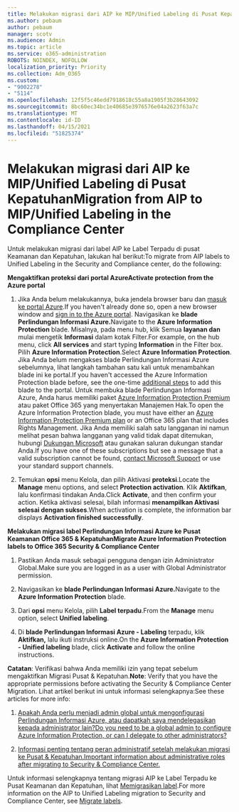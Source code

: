```yaml
---
title: Melakukan migrasi dari AIP ke MIP/Unified Labeling di Pusat Kepatuhan
ms.author: pebaum
author: pebaum
manager: scotv
ms.audience: Admin
ms.topic: article
ms.service: o365-administration
ROBOTS: NOINDEX, NOFOLLOW
localization_priority: Priority
ms.collection: Adm_O365
ms.custom:
- "9002278"
- "5114"
ms.openlocfilehash: 12f5f5c46edd7918618c55a8a1905f3b28643092
ms.sourcegitcommit: 8bc60ec34bc1e40685e3976576e04a2623f63a7c
ms.translationtype: MT
ms.contentlocale: id-ID
ms.lasthandoff: 04/15/2021
ms.locfileid: "51825374"
---
```

# <a name="migration-from-aip-to-mipunified-labeling-in-the-compliance-center"></a><span data-ttu-id="023da-102">Melakukan migrasi dari AIP ke MIP/Unified Labeling di Pusat Kepatuhan</span><span class="sxs-lookup"><span data-stu-id="023da-102">Migration from AIP to MIP/Unified Labeling in the Compliance Center</span></span>

<span data-ttu-id="023da-103">Untuk melakukan migrasi dari label AIP ke Label Terpadu di pusat Keamanan dan Kepatuhan, lakukan hal berikut:</span><span class="sxs-lookup"><span data-stu-id="023da-103">To migrate from AIP labels to Unified Labeling in the Security and Compliance center, do the following:</span></span>

<span data-ttu-id="023da-104">**Mengaktifkan proteksi dari portal Azure**</span><span class="sxs-lookup"><span data-stu-id="023da-104">**Activate protection from the Azure portal**</span></span>

1. <span data-ttu-id="023da-105">Jika Anda belum melakukannya, buka jendela browser baru dan [masuk ke portal Azure](https://docs.microsoft.com/azure/information-protection/deploy-use/configure-policy#signing-in-to-the-azure-portal).</span><span class="sxs-lookup"><span data-stu-id="023da-105">If you haven't already done so, open a new browser window and [sign in to the Azure portal](https://docs.microsoft.com/azure/information-protection/deploy-use/configure-policy#signing-in-to-the-azure-portal).</span></span> <span data-ttu-id="023da-106">Navigasikan ke **blade Perlindungan Informasi Azure.**</span><span class="sxs-lookup"><span data-stu-id="023da-106">Navigate to the **Azure Information Protection** blade.</span></span> <span data-ttu-id="023da-107">Misalnya, pada menu hub, klik Semua **layanan dan** mulai mengetik **Informasi** dalam kotak Filter.</span><span class="sxs-lookup"><span data-stu-id="023da-107">For example, on the hub menu, click **All services** and start typing **Information** in the Filter box.</span></span> <span data-ttu-id="023da-108">Pilih **Azure Information Protection**.</span><span class="sxs-lookup"><span data-stu-id="023da-108">Select **Azure Information Protection**.</span></span> <span data-ttu-id="023da-109">Jika Anda belum mengakses blade Perlindungan Informasi Azure sebelumnya, [](https://docs.microsoft.com/azure/information-protection/deploy-use/configure-policy#to-access-the-azure-information-protection-blade-for-the-first-time) lihat langkah tambahan satu kali untuk menambahkan blade ini ke portal.</span><span class="sxs-lookup"><span data-stu-id="023da-109">If you haven't accessed the Azure Information Protection blade before, see the one-time [additional steps](https://docs.microsoft.com/azure/information-protection/deploy-use/configure-policy#to-access-the-azure-information-protection-blade-for-the-first-time) to add this blade to the portal.</span></span> <span data-ttu-id="023da-110">Untuk membuka blade Perlindungan Informasi Azure, Anda harus memiliki paket [Azure Information Protection Premium](https://www.microsoft.com/cloud-platform/azure-information-protection-pricing) atau paket Office 365 yang menyertakan Manajemen Hak.</span><span class="sxs-lookup"><span data-stu-id="023da-110">To open the Azure Information Protection blade, you must have either an [Azure Information Protection Premium plan](https://www.microsoft.com/cloud-platform/azure-information-protection-pricing) or an Office 365 plan that includes Rights Management.</span></span> <span data-ttu-id="023da-111">Jika Anda memiliki salah satu langganan ini namun melihat pesan bahwa langganan yang valid tidak dapat ditemukan, hubungi [Dukungan Microsoft](https://docs.microsoft.com/azure/information-protection/get-started/information-support#to-contact-microsoft-support) atau gunakan saluran dukungan standar Anda.</span><span class="sxs-lookup"><span data-stu-id="023da-111">If you have one of these subscriptions but see a message that a valid subscription cannot be found, [contact Microsoft Support](https://docs.microsoft.com/azure/information-protection/get-started/information-support#to-contact-microsoft-support) or use your standard support channels.</span></span>

2. <span data-ttu-id="023da-112">Temukan **opsi** menu Kelola, dan pilih Aktivasi **proteksi**.</span><span class="sxs-lookup"><span data-stu-id="023da-112">Locate the **Manage** menu options, and select **Protection activation**.</span></span> <span data-ttu-id="023da-113">Klik **Aktifkan**, lalu konfirmasi tindakan Anda.</span><span class="sxs-lookup"><span data-stu-id="023da-113">Click **Activate**, and then confirm your action.</span></span> <span data-ttu-id="023da-114">Ketika aktivasi selesai, bilah informasi **menampilkan Aktivasi selesai dengan sukses**.</span><span class="sxs-lookup"><span data-stu-id="023da-114">When activation is complete, the information bar displays **Activation finished successfully**.</span></span>

<span data-ttu-id="023da-115">**Melakukan migrasi label Perlindungan Informasi Azure ke Pusat Keamanan Office 365 & Kepatuhan**</span><span class="sxs-lookup"><span data-stu-id="023da-115">**Migrate Azure Information Protection labels to Office 365 Security & Compliance Center**</span></span>

1. <span data-ttu-id="023da-116">Pastikan Anda masuk sebagai pengguna dengan izin Administrator Global.</span><span class="sxs-lookup"><span data-stu-id="023da-116">Make sure you are logged in as a user with Global Administrator permission.</span></span>

2. <span data-ttu-id="023da-117">Navigasikan ke **blade Perlindungan Informasi Azure.**</span><span class="sxs-lookup"><span data-stu-id="023da-117">Navigate to the **Azure Information Protection** blade.</span></span>

3. <span data-ttu-id="023da-118">Dari **opsi** menu Kelola, pilih **Label terpadu**.</span><span class="sxs-lookup"><span data-stu-id="023da-118">From the **Manage** menu option, select **Unified labeling**.</span></span>

4. <span data-ttu-id="023da-119">Di **blade Perlindungan Informasi Azure - Labeling** terpadu, klik **Aktifkan,** lalu ikuti instruksi online.</span><span class="sxs-lookup"><span data-stu-id="023da-119">On the **Azure Information Protection - Unified labeling** blade, click **Activate** and follow the online instructions.</span></span>

<span data-ttu-id="023da-120">**Catatan**: Verifikasi bahwa Anda memiliki izin yang tepat sebelum mengaktifkan Migrasi Pusat & Kepatuhan.</span><span class="sxs-lookup"><span data-stu-id="023da-120">**Note**: Verify that you have the appropriate permissions before activating the Security & Compliance Center Migration.</span></span> <span data-ttu-id="023da-121">Lihat artikel berikut ini untuk informasi selengkapnya:</span><span class="sxs-lookup"><span data-stu-id="023da-121">See these articles for more info:</span></span>

1. [<span data-ttu-id="023da-122">Apakah Anda perlu menjadi admin global untuk mengonfigurasi Perlindungan Informasi Azure, atau dapatkah saya mendelegasikan kepada administrator lain?</span><span class="sxs-lookup"><span data-stu-id="023da-122">Do you need to be a global admin to configure Azure Information Protection, or can I delegate to other administrators?</span></span>](https://docs.microsoft.com/azure/information-protection/faqs#do-you-need-to-be-a-global-admin-to-configure-azure-information-protection-or-can-i-delegate-to-other-administrators)

2. [<span data-ttu-id="023da-123">Informasi penting tentang peran administratif setelah melakukan migrasi ke Pusat & Kepatuhan.</span><span class="sxs-lookup"><span data-stu-id="023da-123">Important information about administrative roles after migrating to Security & Compliance Center.</span></span>](https://docs.microsoft.com/azure/information-protection/configure-policy-migrate-labels#important-information-about-administrative-roles)

<span data-ttu-id="023da-124">Untuk informasi selengkapnya tentang migrasi AIP ke Label Terpadu ke Pusat Keamanan dan Kepatuhan, lihat [Memigrasikan label](https://docs.microsoft.com/azure/information-protection/configure-policy-migrate-labels).</span><span class="sxs-lookup"><span data-stu-id="023da-124">For more information on the AIP to Unified Labeling migration to Security and Compliance Center, see [Migrate labels](https://docs.microsoft.com/azure/information-protection/configure-policy-migrate-labels).</span></span>
